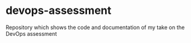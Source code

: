 # devops-assessment
Repository which shows the code and documentation of my take on the DevOps assessment
